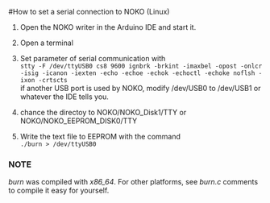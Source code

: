 #How to set a serial connection to NOKO (Linux)

1. Open the NOKO writer in the Arduino IDE and start it. 

2. Open a terminal

3. Set parameter of serial communication with  
``` stty -F /dev/ttyUSB0 cs8 9600 ignbrk -brkint -imaxbel -opost -onlcr -isig -icanon -iexten -echo -echoe -echok -echoctl -echoke noflsh -ixon -crtscts ```  
if another USB port is used by NOKO, modify /dev/USB0 to /dev/USB1 or whatever the IDE tells you.

4. chance the directoy to NOKO/NOKO_Disk1/TTY or NOKO/NOKO_EEPROM_DISK0/TTY

5. Write the text file to EEPROM with the command  
``` ./burn > /dev/ttyUSB0 ```  

### NOTE 
*burn* was compiled with *x86_64*. For other platforms, see *burn.c* comments to compile it easy for yourself.
